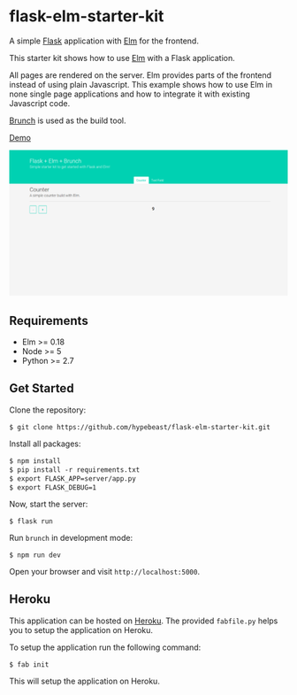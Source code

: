 # flask-elm-starter-kit

A simple [Flask](http://flask.pocoo.org/) application with [Elm](http://elm-lang.org/) for the frontend.

This starter kit shows how to use [Elm](http://elm-lang.org/) with a Flask application.

All pages are rendered on the server. Elm provides parts of the frontend instead of using plain Javascript. This example shows how to use Elm in none single page applications and how to integrate it with existing Javascript code.

[Brunch](http://brunch.io/) is used as the build tool.

[Demo](https://flaskelm-prod.herokuapp.com/)

![](./screenshot.png)

## Requirements

  * Elm >= 0.18
  * Node >= 5
  * Python >= 2.7

## Get Started

Clone the repository:

```
$ git clone https://github.com/hypebeast/flask-elm-starter-kit.git
```

Install all packages:

```
$ npm install
$ pip install -r requirements.txt
$ export FLASK_APP=server/app.py
$ export FLASK_DEBUG=1
```

Now, start the server:

```
$ flask run
```

Run `brunch` in development mode:

```
$ npm run dev
```

Open your browser and visit `http://localhost:5000`.


## Heroku

This application can be hosted on [Heroku](https://heroku.com). The provided `fabfile.py` helps you to setup the application on Heroku.

To setup the application run the following command:

```
$ fab init
```

This will setup the application on Heroku.
